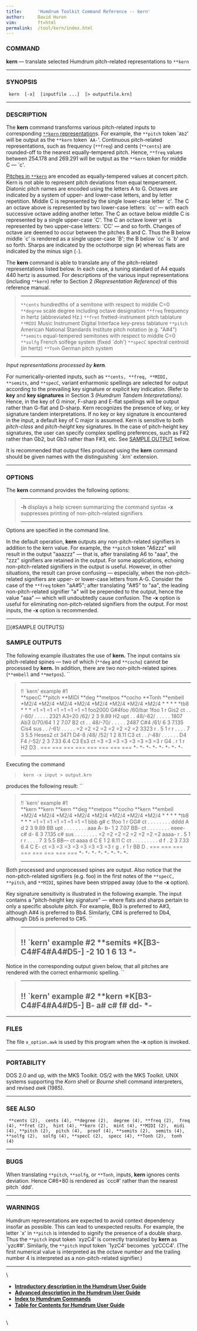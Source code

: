 ```yaml
---
title:		'Humdrum Toolkit Command Reference -- kern'
author:		David Huron
vim:		ft=html
permalink:	/tool/kern/index.html
---
```



### COMMAND

**kern** &mdash; translate selected Humdrum pitch-related representations to
`**kern`

------------------------------------------------------------------------

### SYNOPSIS

` kern  [-x]  [inputfile ...]  [> outputfile.krn]`

------------------------------------------------------------------------

### DESCRIPTION

The **kern** command transforms various pitch-related inputs to
corresponding [`**kern` representation](../representations/kern.html)s.
For example, the `**pitch` token \``Ab2`\' will be output as the
`**kern` token \``AA-`\'. Continuous pitch-related representations, such
as frequency (`**freq`) and cents (`**cents`) are rounded-off to the
nearest equally-tempered pitch. Hence, `**freq` values between 254.178
and 269.291 will be output as the `**kern` token for middle C &mdash; \`c\'.

[Pitches in `**kern`](../representations/kern.html#Pitch) are encoded as
equally-tempered values at concert pitch. Kern is not able to represent
pitch deviations from equal temperament. Diatonic pitch names are
encoded using the letters A to G. Octaves are indicated by a system of
upper- and lower-case letters, and by letter repetition. Middle C is
represented by the single lower-case letter \`c\'. The C an octave above
is represented by two lower-case letters: \`cc\' &mdash; with each
successive octave adding another letter. The C an octave below middle C
is represented by a single upper-case \`C\'. The C an octave lower yet
is represented by two upper-case letters: \`CC\' &mdash; and so forth.
Changes of octave are deemed to occur between the pitches B and C. Thus
the B below middle \`c\' is rendered as a single upper-case \`B\'; the B
below \`cc\' is \`b\' and so forth. Sharps are indicated by the
octothorpe sign (`#`) whereas flats are indicated by the minus sign
(`-`).

The **kern** command is able to translate any of the pitch-related
representations listed below. In each case, a tuning standard of A4
equals 440 hertz is assumed. For descriptions of the various input
representations (including `**kern`) refer to Section 2 *(Representation
Reference)* of this reference manual.

>   ------------ ----------------------------------------------------------------------
>   `**cents`    hundredths of a semitone with respect to middle C=0
>   `**degree`   scale degree including octave designation
>   `**freq`     frequency in hertz (abbreviated Hz.)
>   `**fret`     fretted-instrument pitch tablature
>   `**MIDI`     Music Instrument Digital Interface key-press tablature
>   `**pitch`    American National Standards Institute pitch notation (e.g. \"A\#4\")
>   `**semits`   equal-tempered semitones with respect to middle C=0
>   `**solfg`    French solfège system (fixed \`doh\')
>   `**specC`    spectral centroid (in hertz)
>   `**Tonh`     German pitch system
>   ------------ ----------------------------------------------------------------------
>
*Input representations processed by **kern**.*

For numerically-oriented inputs, such as
`**cents, **freq, **MIDI, **semits`, and `**specC`, variant enharmonic
spellings are selected for output according to the prevailing key
signature or explicit key indication. (Refer to **key** and **key
signatures** in Section 3 *(Humdrum Tandem Interpretations).* Hence, in
the key of G minor, F-sharp and E-flat spellings will be output rather
than G-flat and D-sharp. Kern recognizes the presence of key, or key
signature tandem interpretations. If no key or key signature is
encountered in the input, a default key of C major is assumed. Kern is
sensitive to both *pitch-class* and *pitch-height* key signatures. In
the case of pitch-height key signatures, the user can specify complex
spelling preferences, such as F\#2 rather than Gb2, but Gb3 rather than
F\#3, etc. See [SAMPLE OUTPUT](#SAMPLE%20OUTPUTS) below.

It is recommended that output files produced using the **kern** command
should be given names with the distinguishing \`.krn\' extension.

------------------------------------------------------------------------

### OPTIONS

The **kern** command provides the following options:

>   -------- -------------------------------------------------------
>   **-h**   displays a help screen summarizing the command syntax
>   **-x**   suppresses printing of non-pitch-related signifiers
>   -------- -------------------------------------------------------
>
Options are specified in the command line.

In the default operation, **kern** outputs any non-pitch-related
signifiers in addition to the kern value. For example, the `**pitch`
token \"A6zzz\" will result in the output \"aaazzz\" &mdash; that is, after
translating A6 to \"aaa\", the \"zzz\" signifiers are retained in the
output. For some applications, echoing non-pitch-related signifiers in
the output is useful. However, in other situations, the result can prove
confusing &mdash; especially, when the non-pitch-related signifiers are
upper- or lower-case letters from A-G. Consider the case of the `**freq`
token \"aA\#5\"; after translating \"A\#5\" to \"aa\", the leading
non-pitch-related signifier \"a\" will be prepended to the output, hence
the value \"aaa\" &mdash; which will undoubtedly cause confusion. The **-x**
option is useful for eliminating non-pitch-related signifiers from the
output. For most inputs, the **-x** option is recommended.

------------------------------------------------------------------------

[]{#SAMPLE OUTPUTS}

### SAMPLE OUTPUTS

The following example illustrates the use of **kern.** The input
contains six pitch-related spines &mdash; two of which (`**deg` and
`**cocho`) cannot be processed by **kern.** In addition, there are two
non-pitch-related spines (`**embell` and `**metpos`). ``

>   ------------------------- ----------- ----------- --------- ------------ ----------- ---------- ------------
>   !! \`kern\' example \#1                                                                         
>   \*\*specC                 \*\*pitch   \*\*MIDI    \*\*deg   \*\*metpos   \*\*cocho   \*\*Tonh   \*\*embell
>   \*M2/4                    \*M2/4      \*M2/4      \*M2/4    \*M2/4       \*M2/4      \*M2/4     \*M2/4
>   \*                        \*          \*          \*        \*tb8        \*          \*         \*
>   =1                        =1          =1          =1        =1           =1          =1         =1
>   foo2000                   G\#4foo     /60/bar     1foo      1            r           Gis2       ct
>   .                         .           /-60/       .         .            .           .          .
>   2321                      A3+20       /62/        2         3            9.89        H2         upt
>   .                         .           48/-62/     .         .            .           .          .
>   1807                      Ab3         0/70/64     1         2            7.07        B2         ct
>   .                         .           48/-70/     .         .            .           .          .
>   2487                      C\#4        /61/        6         3            7.135       Cis4       sus
>   .                         .           /-61/       .         .            .           .          .
>   =2                        =2          =2          =2        =2           =2          =2         =2
>   3323                      r           .           5         1            r           r          .
>   .                         .           .           7         3            5.5         Heses2     ct
>   3471                      D4-8        /48/ /52/   1         2            8.11        C3         ct
>   .                         .           /-48/       .         .            .           .          .
>   .                         D4 F4       /-52/       2         3            7.33 6.4    C3 Es3     ct
>   =3                        =3          =3          =3        =3           =3          =3         =3
>   r                         G4          .           r         1            r           H2 D3      .
>   ===                       ===         ===         ===       ===          ===         ===        ===
>   \*-                       \*-         \*-         \*-       \*-          \*-         \*-        \*-
>   ------------------------- ----------- ----------- --------- ------------ ----------- ---------- ------------
>
Executing the command

> ` kern -x input > output.krn`

produces the following result: ``

>   ------------------------- ---------- ---------- --------- ------------ ----------- ---------- ------------
>   !! \`kern\' example \#1                                                                       
>   \*\*kern                  \*\*kern   \*\*kern   \*\*deg   \*\*metpos   \*\*cocho   \*\*kern   \*\*embell
>   \*M2/4                    \*M2/4     \*M2/4     \*M2/4    \*M2/4       \*M2/4      \*M2/4     \*M2/4
>   \*                        \*         \*         \*        \*tb8        \*          \*         \*
>   =1                        =1         =1         =1        =1           =1          =1         =1
>   bbb                       g\#        c          1foo      1            r           GG\#       ct
>   .                         .          .          .         .            .           .          .
>   dddd                      A          d          2         3            9.89        BB         upt
>   .                         .          .          .         .            .           .          .
>   aaa                       A-         b-         1         2            7.07        BB-        ct
>   .                         .          .          .         .            .           .          .
>   eeee-                     c\#        d-         6         3            7.135       c\#        sus
>   .                         .          .          .         .            .           .          .
>   =2                        =2         =2         =2        =2           =2          =2         =2
>   aaaa-                     r          .          5         1            r           r          .
>   .                         .          .          7         3            5.5         BB&mdash;      ct
>   aaaa                      d          C E        1         2            8.11        C          ct
>   .                         .          .          .         .            .           .          .
>   .                         d f        .          2         3            7.33 6.4    C E-       ct
>   =3                        =3         =3         =3        =3           =3          =3         =3
>   r                         g          .          r         1            r           BB D       .
>   ===                       ===        ===        ===       ===          ===         ===        ===
>   \*-                       \*-        \*-        \*-       \*-          \*-         \*-        \*-
>   ------------------------- ---------- ---------- --------- ------------ ----------- ---------- ------------
>
Both processed and unprocessed spines are output. Also notice that the
non-pitch-related signifiers (e.g. foo) in the first notes of the
`**specC, **pitch`, and `**MIDI`, spines have been stripped away (due to
the **-x** option).

Key signature sensitivity is illustrated in the following example. The
input contains a \"pitch-height key signature\" &mdash; where flats and
sharps pertain to only a specific absolute pitch. For example, Bb3 is
preferred to A\#3, although A\#4 is preferred to Bb4. Similarly, C\#4 is
preferred to Db4, although Db5 is preferred to C\#5. ``

>   ---------------------------
>   !! \`kern\' example \#2
>   \*\*semits
>   \*K\[B3-C4\#F4\#A4\#D5-\]
>   -2
>   10
>   1
>   6
>   13
>   \*-
>   ---------------------------
>
Notice in the corresponding output given below, that all pitches are
rendered with the correct enharmonic spelling. ``

>   ---------------------------
>   !! \`kern\' example \#2
>   \*\*kern
>   \*K\[B3-C4\#F4\#A4\#D5-\]
>   B-
>   a\#
>   c\#
>   f\#
>   dd-
>   \*-
>   ---------------------------
>
------------------------------------------------------------------------

### FILES

The file `x_option.awk` is used by this program when the **-x** option
is invoked.

------------------------------------------------------------------------

### PORTABILITY

DOS 2.0 and up, with the MKS Toolkit. OS/2 with the MKS Toolkit. UNIX
systems supporting the *Korn* shell or *Bourne* shell command
interpreters, and revised *awk* (1985).

------------------------------------------------------------------------

### SEE ALSO

` **cents (2),  cents (4), **degree (2),  degree (4), **freq (2),  freq (4), **fret (2),  hint (4), **kern (2),  mint (4), **MIDI (2),  midi (4), **pitch (2),  pitch (4),  proof (4), **semits (2),  semits (4), **solfg (2),  solfg (4), **specC (2),  specc (4), **Tonh (2),  tonh (4)`

------------------------------------------------------------------------

### BUGS

When translating `**pitch`, `**solfg`, or `**Tonh`, inputs, **kern**
ignores cents deviation. Hence C\#6+80 is rendered as \`ccc\#\' rather
than the nearest pitch \`ddd\'.

------------------------------------------------------------------------

### WARNINGS

Humdrum representations are expected to avoid context dependency insofar
as possible. This can lead to unexpected results. For example, the
letter \`x\' in `**pitch` is intended to signify the presence of a
double sharp. Thus the `**pitch` input token \`xyzC4\' is correctly
translated by **kern** as \`yzc\#\#\'. Similarly, the `**pitch` input
token \`1yzC4\' becomes \`yzCCC4\'. (The first numerical value is
interpreted as the octave number and the trailing number 4 is
interpreted as a non-pitch-related signifier.)

------------------------------------------------------------------------

\

-   [**Introductory description in the Humdrum User
    Guide**](../guide02.html)
-   [**Advanced description in the Humdrum User
    Guide**](../guide06.html)
-   [**Index to Humdrum Commands**](../commands.toc.html)
-   [**Table for Contents for Humdrum User Guide**](../guide.toc.html)

\
\
